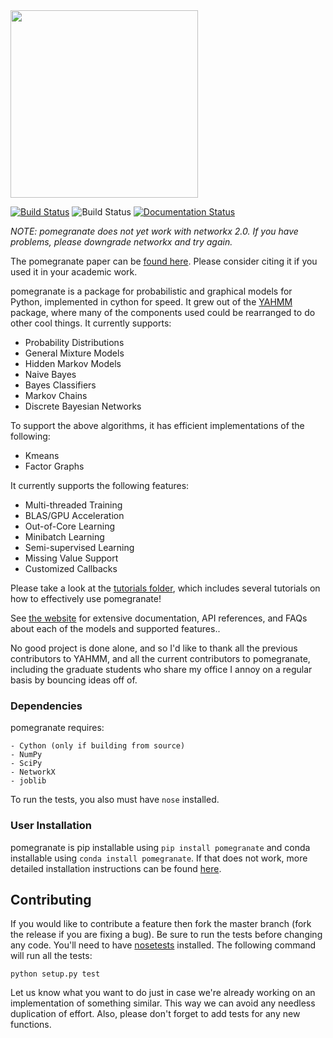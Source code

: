 <img src="https://github.com/jmschrei/pomegranate/blob/master/docs/logo/pomegranate-logo.png" width=300>

[![Build Status](https://travis-ci.org/jmschrei/pomegranate.svg?branch=master)](https://travis-ci.org/jmschrei/pomegranate) ![Build Status](https://ci.appveyor.com/api/projects/status/github/jmschrei/pomegranate?svg=True) [![Documentation Status](https://readthedocs.org/projects/pomegranate/badge/?version=latest)](http://pomegranate.readthedocs.io/en/latest/?badge=latest)

*NOTE: pomegranate does not yet work with networkx 2.0. If you have problems, please downgrade networkx and try again.*

The pomegranate paper can be [found here](http://jmlr.org/papers/volume18/17-636/17-636.pdf). Please consider citing it if you used it in your academic work.

pomegranate is a package for probabilistic and graphical models for Python, implemented in cython for speed. It grew out of the [YAHMM](https://github.com/jmschrei/yahmm) package, where many of the components used could be rearranged to do other cool things. It currently supports:

* Probability Distributions
* General Mixture Models
* Hidden Markov Models
* Naive Bayes
* Bayes Classifiers
* Markov Chains
* Discrete Bayesian Networks

To support the above algorithms, it has efficient implementations of the following:

* Kmeans
* Factor Graphs

It currently supports the following features:

* Multi-threaded Training
* BLAS/GPU Acceleration
* Out-of-Core Learning
* Minibatch Learning
* Semi-supervised Learning
* Missing Value Support
* Customized Callbacks

Please take a look at the [tutorials folder](https://github.com/jmschrei/pomegranate/tree/master/tutorials), which includes several tutorials on how to effectively use pomegranate!

See [the website](http://pomegranate.readthedocs.org/en/latest/) for extensive documentation, API references, and FAQs about each of the models and supported features..

No good project is done alone, and so I'd like to thank all the previous contributors to YAHMM, and all the current contributors to pomegranate, including the graduate students who share my office I annoy on a regular basis by bouncing ideas off of.

### Dependencies

pomegranate requires:

```
- Cython (only if building from source)
- NumPy
- SciPy
- NetworkX
- joblib
```

To run the tests, you also must have `nose` installed.

### User Installation

pomegranate is pip installable using `pip install pomegranate` and conda installable using `conda install pomegranate`. If that does not work, more detailed installation instructions can be found [here](http://pomegranate.readthedocs.io/en/latest/install.html).

## Contributing

If you would like to contribute a feature then fork the master branch (fork the release if you are fixing a bug). Be sure to run the tests before changing any code. You'll need to have [nosetests](https://github.com/nose-devs/nose) installed. The following command will run all the tests:

```
python setup.py test
```

Let us know what you want to do just in case we're already working on an implementation of something similar. This way we can avoid any needless duplication of effort. Also, please don't forget to add tests for any new functions.

